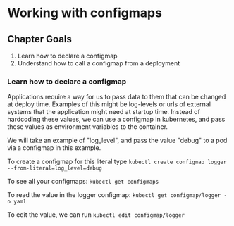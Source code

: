 # Working with configmaps

## Chapter Goals
1. Learn how to declare a configmap
2. Understand how to call a configmap from a deployment

### Learn how to declare a configmap
Applications require a way for us to pass data to them that can be changed at deploy time. Examples of this might be log-levels or urls of external systems that the application might need at startup time. Instead of hardcoding these values, we can use a configmap in kubernetes, and pass these values as environment variables to the container.

We will take an example of "log_level", and pass the value "debug" to a pod via a configmap in this example.

To create a configmap for this literal type `kubectl create configmap logger --from-literal=log_level=debug`

To see all your configmaps: `kubectl get configmaps`

To read the value in the logger configmap: `kubectl get configmap/logger -o yaml`

To edit the value, we can run `kubectl edit configmap/logger`
